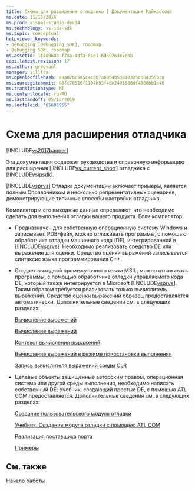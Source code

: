 ```yaml
---
title: Схема для расширения отладчика | Документация Майкрософт
ms.date: 11/15/2016
ms.prod: visual-studio-dev14
ms.technology: vs-ide-sdk
ms.topic: conceptual
helpviewer_keywords:
- debugging [Debugging SDK], roadmap
- Debugging SDK, roadmap
ms.assetid: 1f4096a8-f7aa-4dfa-84e1-6d59263e70bb
caps.latest.revision: 17
ms.author: gregvanl
manager: jillfra
ms.openlocfilehash: 89a07bc5a5c4c8b7a6054b53610325c654355bc8
ms.sourcegitcommit: 08fc78516f1107b83f46e2401888df4868bb1e40
ms.translationtype: MT
ms.contentlocale: ru-RU
ms.lasthandoff: 05/15/2019
ms.locfileid: "65695955"
---
```

# <a name="roadmap-for-extending-the-debugger"></a>Схема для расширения отладчика
[!INCLUDE[vs2017banner](../../includes/vs2017banner.md)]

Эта документация содержит руководства и справочную информацию для расширения [!INCLUDE[vs_current_short](../../includes/vs-current-short-md.md)] отладчика с [!INCLUDE[vsipsdk](../../includes/vsipsdk-md.md)].  
  
 [!INCLUDE[vsprvs](../../includes/vsprvs-md.md)] Отладка документации включает примеры, является полным Справочником и несколько репрезентативных сценариев, демонстрирующие типичные способы настройки отладчика.  
  
 Компилятор и его выходные данные определяют, что необходимо сделать для выполнения отладки вашего продукта. Если компилятор:  
  
- Предназначен для собственную операционную систему Windows и записывает. PDB-файл, можно отлаживать программы, с помощью обработчика отладки машинного кода (DE), интегрированной в [!INCLUDE[vsprvs](../../includes/vsprvs-md.md)]. Необходимо реализовать средство DE или выражение для оценки. Средство оценки выражений записывается синтаксис языка программирования C++.  
  
- Создает выходной промежуточного языка MSIL, можно отлаживать программы, с помощью обработчика отладки управляемого кода DE, который также интегрируется в Microsoft [!INCLUDE[vsprvs](../../includes/vsprvs-md.md)]. Таким образом требуется реализовать только вычислитель выражений. Средство оценки выражений образец предоставляется автоматически. Дополнительные сведения см. в следующих разделах:  
  
     [Вычисление выражений](../../extensibility/debugger/expression-evaluation-visual-studio-debugging-sdk.md)  
  
     [Вычисление выражений](../../extensibility/debugger/evaluating-expressions.md)  
  
     [Контекст вычисления выражений](../../extensibility/debugger/expression-evaluation-context.md)  
  
     [Вычисление выражений в режиме приостановки выполнения](../../extensibility/debugger/expression-evaluation-in-break-mode.md)  
  
     [Запись вычислителя выражений среды CLR](../../extensibility/debugger/writing-a-common-language-runtime-expression-evaluator.md)  
  
- Целевые объекты защищенные авторским правом, операционная система или другой среды выполнения, необходимо написать собственный DE. Учебник, создающий простые DE, с помощью ATL COM предоставляется. Дополнительные сведения см. в следующих разделах:  
  
     [Создание пользовательского модуля отладки](../../extensibility/debugger/creating-a-custom-debug-engine.md)  
  
     [Учебник. Создание модуля отладки с помощью ATL COM](https://msdn.microsoft.com/9097b71e-1fe7-48f7-bc00-009e25940c24)  
  
     [Реализация поставщика порта](../../extensibility/debugger/implementing-a-port-supplier.md)  
  
     [Примеры](../../extensibility/debugger/visual-studio-debugging-samples.md)  
  
## <a name="see-also"></a>См. также  
 [Начало работы](../../extensibility/debugger/getting-started-with-debugger-extensibility.md)
